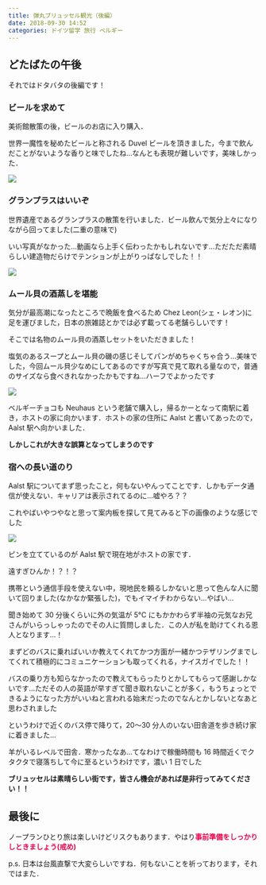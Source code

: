 ```yaml
---
title: 弾丸ブリュッセル観光（後編）
date: 2018-09-30 14:52
categories: ドイツ留学 旅行 ベルギー
---
```


## どたばたの午後

それではドタバタの後編です！

### ビールを求めて

美術館散策の後，ビールのお店に入り購入．

世界一魔性を秘めたビールと称される Duvel ビールを頂きました，今まで飲んだことがないような香りと味でしたね…なんとも表現が難しいです，美味しかった．

<img src="/posts/20180930_arrive_at_brussels_part2/beer.jpg">

### グランプラスはいいぞ

世界遺産であるグランプラスの散策を行いました．ビール飲んで気分上々になりながら回ってました(二重の意味で)

いい写真がなかった…動画なら上手く伝わったかもしれないです…ただただ素晴らしい建造物だらけでテンションが上がりっぱなしでした！！

<img src="/posts/20180930_arrive_at_brussels_part2/musium.jpg">

### ムール貝の酒蒸しを堪能

気分が最高潮になったところで晩飯を食べるため Chez Leon(シェ・レオン)に足を運びました，日本の旅雑誌とかでは必ず載ってる老舗らしいです！

そこでは名物のムール貝の酒蒸しセットをいただきました！

塩気のあるスープとムール貝の磯の感じそしてパンがめちゃくちゃ合う…美味でした，今回ムール貝少なめにしてあるのですが写真で見て取れる量なので，普通のサイズなら食べきれなかったかもですね…ハーフでよかったです

<img src="/posts/20180930_arrive_at_brussels_part2/dinner.jpg">

ベルギーチョコも Neuhaus という老舗で購入し，帰るかーとなって南駅に着き，ホストの家に向かいます．ホストの家の住所に Aalst と書いてあったので，Aalst 駅へ向かいました．

**しかしこれが大きな誤算となってしまうのです**

### 宿への長い道のり

Aalst 駅についてまず思ったこと，何もないやんってことです．しかもデータ通信が使えない．キャリアは表示されてるのに…嘘やろ？？

これやばいやつやなと思って案内板を探して見てみると下の画像のような感じでした

<img src="/posts/20180930_arrive_at_brussels_part2/googlemap.png">

ピンを立てているのが Aalst 駅で現在地がホストの家です．

遠すぎひんか！？！？

携帯という通信手段を使えない中，現地民を頼るしかないと思って色んな人に聞いて回りました(なかなか緊張した)，でもイマイチわからない…やばい…

聞き始めて 30 分後くらいに外の気温が 5°C にもかかわらず半袖の元気なお兄さんがいらっしゃったのでその人に質問しました．この人が私を助けてくれる恩人となります…！

まずどのバスに乗ればいいか教えてくれてかつ方面が一緒かつテザリングまでしてくれて積極的にコミュニケーションも取ってくれる，ナイスガイでした！！

バスの乗り方も知らなかったので教えてもらったりとかしてもらって感謝しかないです…ただその人の英語が早すぎて聞き取れないことが多く，もうちょっとできるようになった方がいいねと言われる始末だったのでなんとかしないとなあと思わされました

というわけで近くのバス停で降りて，20〜30 分人のいない田舎道を歩き続け家に着きました…

羊がいるレベルで田舎．寒かったなあ…てなわけで稼働時間も 16 時間近くでクタクタで寝落ちして今に至るというわけです，濃い 1 日でした

**ブリュッセルは素晴らしい街です，皆さん機会があれば是非行ってみてください！！**

## 最後に

ノープランひとり旅は楽しいけどリスクもあります．やはり<span style="font-weight: bold; color: #ec004c;">事前準備をしっかりしときましょう(戒め)</span>

p.s. 日本は台風直撃で大変らしいですね．何もないことを祈っております，それではまた．
